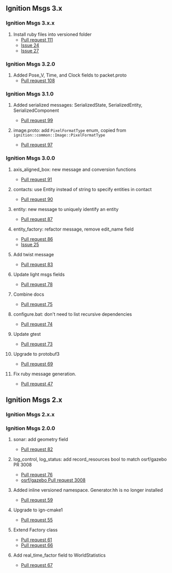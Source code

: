 ## Ignition Msgs 3.x

### Ignition Msgs 3.x.x

1. Install ruby files into versioned folder
    * [Pull request 111](https://bitbucket.org/ignitionrobotics/ign-msgs/pull-request/111)
    * [Issue 24](https://bitbucket.org/ignitionrobotics/ign-msgs/issues/24)
    * [Issue 27](https://bitbucket.org/ignitionrobotics/ign-msgs/issues/27)

### Ignition Msgs 3.2.0

1. Added Pose_V, Time, and Clock fields to packet.proto
    * [Pull request 108](https://bitbucket.org/ignitionrobotics/ign-msgs/pull-request/108)

### Ignition Msgs 3.1.0

1. Added serialized messages: SerializedState, SerializedEntity, SerializedComponent
    * [Pull request 99](https://bitbucket.org/ignitionrobotics/ign-msgs/pull-request/99)

1. image.proto: add `PixelFormatType` enum, copied from `ignition::common::Image::PixelFormatType`
    * [Pull request 97](https://bitbucket.org/ignitionrobotics/ign-msgs/pull-request/97)


### Ignition Msgs 3.0.0

1. axis\_aligned\_box: new message and conversion functions
    * [Pull request 91](https://bitbucket.org/ignitionrobotics/ign-msgs/pull-request/91)

1. contacts: use Entity instead of string to specify entities in contact
    * [Pull request 90](https://bitbucket.org/ignitionrobotics/ign-msgs/pull-request/90)

1. entity: new message to uniquely identify an entity
    * [Pull request 87](https://bitbucket.org/ignitionrobotics/ign-msgs/pull-request/87)

1. entity\_factory: refactor message, remove edit\_name field
    * [Pull request 86](https://bitbucket.org/ignitionrobotics/ign-msgs/pull-request/86)
    * [Issue 25](https://bitbucket.org/ignitionrobotics/ign-msgs/issues/25)

1. Add twist message
    * [Pull request 83](https://bitbucket.org/ignitionrobotics/ign-msgs/pull-request/83)

1. Update light msgs fields
    * [Pull request 78](https://bitbucket.org/ignitionrobotics/ign-msgs/pull-request/78)

1. Combine docs
    * [Pull request 75](https://bitbucket.org/ignitionrobotics/ign-msgs/pull-request/75)

1. configure.bat: don't need to list recursive dependencies
    * [Pull request 74](https://bitbucket.org/ignitionrobotics/ign-msgs/pull-request/74)

1. Update gtest
    * [Pull request 73](https://bitbucket.org/ignitionrobotics/ign-msgs/pull-request/73)

1. Upgrade to protobuf3
    * [Pull request 69](https://bitbucket.org/ignitionrobotics/ign-msgs/pull-request/69)

1. Fix ruby message generation.
    * [Pull request 47](https://bitbucket.org/ignitionrobotics/ign-msgs/pull-request/47)


## Ignition Msgs 2.x

### Ignition Msgs 2.x.x


### Ignition Msgs 2.0.0

1. sonar: add geometry field
    * [Pull request 82](https://bitbucket.org/ignitionrobotics/ign-msgs/pull-request/82)

1. log\_control, log\_status: add record\_resources bool to match osrf/gazebo PR 3008
    * [Pull request 76](https://bitbucket.org/ignitionrobotics/ign-msgs/pull-request/76)
    * [osrf/gazebo Pull request 3008](https://bitbucket.org/osrf/gazebo/pull-request/3008)

1. Added inline versioned namespace. Generator.hh is no longer installed
    * [Pull request 59](https://bitbucket.org/ignitionrobotics/ign-msgs/pull-request/59)

1. Upgrade to ign-cmake1
    * [Pull request 55](https://bitbucket.org/ignitionrobotics/ign-msgs/pull-request/55)

1. Extend Factory class
    * [Pull request 61](https://bitbucket.org/ignitionrobotics/ign-msgs/pull-request/61)
    * [Pull request 66](https://bitbucket.org/ignitionrobotics/ign-msgs/pull-request/66)

1. Add real\_time\_factor field to WorldStatistics
    * [Pull request 67](https://bitbucket.org/ignitionrobotics/ign-msgs/pull-request/67)


